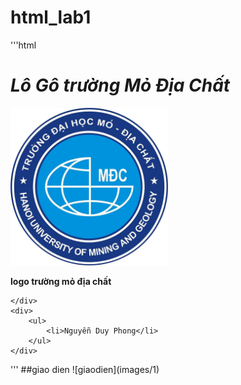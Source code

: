 # html_lab1
'''html
<!DOCTYPE html>
<html lang="en">
<head>
    <meta charset="UTF-8">
    <meta name="viewport" content="width=device-width, initial-scale=1.0">
    <title>chào mừng</title>
    <link rel="stylesheet" type="text/css" href="style.css"/>
</head>
<body>
    <div class="container">
            <h1><em>Lô Gô trường Mỏ Địa Chất</em></h1>
            <img style="width:50%" src="images/logo.jpg"/>
            <p><strong>logo trường mỏ địa chất</strong></p>
        
    </div>
    <div>
        <ul>
            <li>Nguyễn Duy Phong</li>
        </ul>
    </div>
</body>
</html>
'''
##giao dien
![giaodien](images/1)

